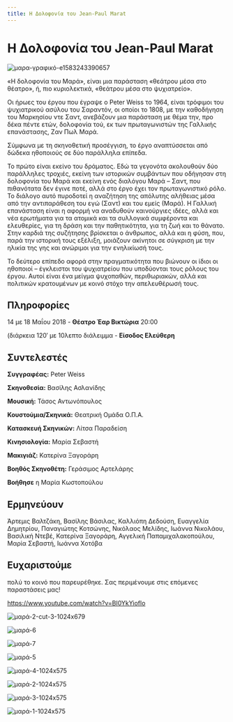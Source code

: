 ```yaml
---
title: Η Δολοφονία του Jean-Paul Marat
---
```


# Η Δολοφονία του Jean-Paul Marat

![μαρα-γραφικό-e1583243390657](https://github.com/theatrikiopa/theatrikiopa.eu/assets/16403754/8cbe342d-7dd4-4d40-808d-e83001a09a3a)

«Η δολοφονία του Μαρά», είναι μια παράσταση «θεάτρου μέσα στο θέατρο», ή, πιο κυριολεκτικά, «θεάτρου μέσα στο ψυχιατρείο».

Οι ήρωες του έργου που έγραψε ο Peter Weiss το 1964, είναι τρόφιμοι του ψυχιατρικού ασύλου του Σαραντόν, οι οποίοι το 1808, με την καθοδήγηση του Μαρκησίου ντε Σαντ, ανεβάζουν μια παράσταση με θέμα την, προ δέκα πέντε ετών, δολοφονία τού, εκ των πρωταγωνιστών της Γαλλικής επανάστασης, Ζαν Πωλ Μαρά.

Σύμφωνα με τη σκηνοθετική προσέγγιση, το έργο αναπτύσσεται από δώδεκα ηθοποιούς σε δύο παράλληλα επίπεδα.

Το πρώτο είναι εκείνο του δράματος. Εδώ τα γεγονότα ακολουθούν δύο παράλληλες τροχιές, εκείνη των ιστορικών συμβάντων που οδήγησαν στη δολοφονία του Μαρά και εκείνη ενός διαλόγου Μαρά – Σαντ, που πιθανότατα δεν έγινε ποτέ, αλλά στο έργο έχει τον πρωταγωνιστικό ρόλο. Το διάλογο αυτό πυροδοτεί η αναζήτηση της απόλυτης αλήθειας μέσα από την αντιπαράθεση του εγώ (Σαντ) και του εμείς (Μαρά). Η Γαλλική επανάσταση είναι η αφορμή να αναδυθούν καινούργιες ιδέες, αλλά και νέα ερωτήματα για τα ατομικά και τα συλλογικά συμφέροντα και ελευθερίες, για τη δράση και την παθητικότητα, για τη ζωή και το θάνατο. Στην καρδιά της συζήτησης βρίσκεται ο άνθρωπος, αλλά και η φύση, που, παρά την ιστορική τους εξέλιξη, μοιάζουν ακίνητοι σε σύγκριση με την ηλικία της γης και ανώριμοι για την ενηλικίωσή τους.

Το δεύτερο επίπεδο αφορά στην πραγματικότητα που βιώνουν οι ίδιοι οι ηθοποιοί – έγκλειστοι του ψυχιατρείου που υποδύονται τους ρόλους του έργου. Αυτοί είναι ένα μείγμα ψυχοπαθών, περιθωριακών, αλλά και πολιτικών κρατουμένων με κοινό στόχο την απελευθέρωσή τους.

## Πληροφορίες
14 με 18 Μαΐου 2018 - **Θέατρο Έαρ Βικτώρια** 20:00

(διάρκεια 120′ με 10λεπτο διάλειμμα - **Είσοδος Ελεύθερη**

## Συντελεστές
**Συγγραφέας:** Peter Weiss

**Σκηνοθεσία:** Βασίλης Ασλανίδης

**Μουσική:** Τάσος Αντωνόπουλος

**Κουστούμια/Σκηνικά:** Θεατρική Ομάδα Ο.Π.Α.

**Κατασκευή Σκηνικών:** Λίτσα Παραδείση

**Κινησιολογία:** Μαρία Σεβαστή

**Μακιγιάζ:** Κατερίνα Ξαγοράρη

**Βοηθός Σκηνοθέτη:** Γεράσιμος Αρτελάρης

**Βοήθησε** η Μαρία Κωστοπούλου

## Ερμηνεύουν
Άρτεμις Βαλτζάκη, Βασίλης Βάσιλας, Καλλιόπη Δεδούση, Ευαγγελία Δημητρίου, Παναγιώτης Κοτσώνης, Νικόλαος Μελίδης, Ιωάννα Νικολάου, Βασιλική Ντεβέ, Κατερίνα Ξαγοράρη, Αγγελική Παπαμιχαλακοπούλου, Μαρία Σεβαστή, Ιωάννα Χοτόβα

## Ευχαριστούμε 
πολύ το κοινό που παρευρέθηκε. Σας περιμένουμε στις επόμενες παραστάσεις μας!

https://www.youtube.com/watch?v=BI0YkYioflo

![μαρά-2-cut-3-1024x679](https://github.com/theatrikiopa/theatrikiopa.eu/assets/16403754/80f328fb-a388-4e5f-9d6a-39b96cec1b8b)

![μαρά-6](https://github.com/theatrikiopa/theatrikiopa.eu/assets/16403754/0467043f-138a-4d69-9e7d-1c55ac670371)

![μαρά-7](https://github.com/theatrikiopa/theatrikiopa.eu/assets/16403754/af421e0b-e90d-4f73-b921-ad43691037ee)

![μαρά-5](https://github.com/theatrikiopa/theatrikiopa.eu/assets/16403754/fe0ee0e4-b826-49c4-afcd-e43dc2538179)

![μαρά-4-1024x575](https://github.com/theatrikiopa/theatrikiopa.eu/assets/16403754/3221825d-737c-4bf3-99ea-f1b30a23af3b)

![μαρά-2-1024x575](https://github.com/theatrikiopa/theatrikiopa.eu/assets/16403754/83537b3a-a02a-4fb9-88ac-77164e034e82)

![μαρά-3-1024x575](https://github.com/theatrikiopa/theatrikiopa.eu/assets/16403754/9685c4fb-082d-4a68-afe3-e5d49847acff)

![μαρά-1-1024x575](https://github.com/theatrikiopa/theatrikiopa.eu/assets/16403754/18c9635a-13e5-429c-bee2-4be0f2591f86)
